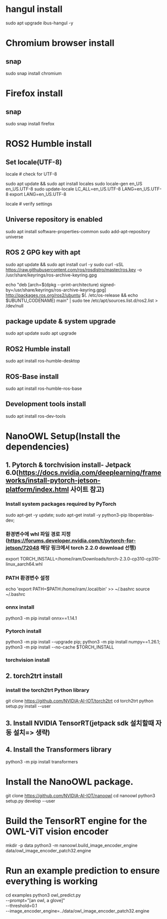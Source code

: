 # hangul install

sudo apt upgrade ibus-hangul -y


# Chromium browser install

## snap

sudo snap install chromium

# Firefox install

## snap

sudo snap install firefox

# ROS2 Humble install

## Set locale(UTF-8)

locale  # check for UTF-8

sudo apt update && sudo apt install locales
sudo locale-gen en_US en_US.UTF-8
sudo update-locale LC_ALL=en_US.UTF-8 LANG=en_US.UTF-8
export LANG=en_US.UTF-8

locale  # verify settings


## Universe repository is enabled

sudo apt install software-properties-common
sudo add-apt-repository universe

##  ROS 2 GPG key with apt

sudo apt update && sudo apt install curl -y
sudo curl -sSL https://raw.githubusercontent.com/ros/rosdistro/master/ros.key -o /usr/share/keyrings/ros-archive-keyring.gpg

echo "deb [arch=$(dpkg --print-architecture) signed-by=/usr/share/keyrings/ros-archive-keyring.gpg] http://packages.ros.org/ros2/ubuntu $(. /etc/os-release && echo $UBUNTU_CODENAME) main" | sudo tee /etc/apt/sources.list.d/ros2.list > /dev/null

## package update & system upgrade

sudo apt update
sudo apt upgrade

## ROS2 Humble install

sudo apt install ros-humble-desktop


## ROS-Base install

sudo apt install ros-humble-ros-base

## Development tools install

sudo apt install ros-dev-tools

# NanoOWL Setup(Install the dependencies)

## 1. Pytorch & torchvision install- Jetpack 6.0(https://docs.nvidia.com/deeplearning/frameworks/install-pytorch-jetson-platform/index.html 사이트 참고) 

### Install system packages required by PyTorch

sudo apt-get -y update; 
sudo apt-get install -y  python3-pip libopenblas-dev;

### 환경변수에 whl 파일 경로 지정(https://forums.developer.nvidia.com/t/pytorch-for-jetson/72048 해당 링크에서 torch 2.2.0 download 선행)

export TORCH_INSTALL=/home/iram/Downloads/torch-2.3.0-cp310-cp310-linux_aarch64.whl

### PATH 환경변수 설정

echo 'export PATH=$PATH:/home/iram/.local/bin' >> ~/.bashrc
source ~/.bashrc

### onnx install

python3 -m pip install onnx==1.14.1

### Pytorch install

python3 -m pip install --upgrade pip; python3 -m pip install numpy==1.26.1; python3 -m pip install --no-cache $TORCH_INSTALL

### torchvision install



## 2. torch2trt install

### install the torch2trt Python library
git clone https://github.com/NVIDIA-AI-IOT/torch2trt
cd torch2trt
python setup.py install --user

## 3. Install NVIDIA TensorRT(jetpack sdk 설치할때 자동 설치=> 생략)

## 4. Install the Transformers library

python3 -m pip install transformers

# Install the NanoOWL package.

git clone https://github.com/NVIDIA-AI-IOT/nanoowl
cd nanoowl
python3 setup.py develop --user

# Build the TensorRT engine for the OWL-ViT vision encoder

mkdir -p data
python3 -m nanoowl.build_image_encoder_engine \
    data/owl_image_encoder_patch32.engine

# Run an example prediction to ensure everything is working

cd examples
python3 owl_predict.py \
    --prompt="[an owl, a glove]" \
    --threshold=0.1 \
    --image_encoder_engine=../data/owl_image_encoder_patch32.engine
